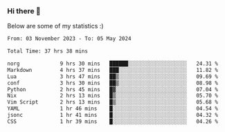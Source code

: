 ### Hi there 👋
Below are some of my statistics :)

<!--START_SECTION:waka-->

```txt
From: 03 November 2023 - To: 05 May 2024

Total Time: 37 hrs 38 mins

norg             9 hrs 30 mins   ██████░░░░░░░░░░░░░░░░░░░   24.31 %
Markdown         4 hrs 37 mins   ███░░░░░░░░░░░░░░░░░░░░░░   11.82 %
Lua              3 hrs 47 mins   ██▒░░░░░░░░░░░░░░░░░░░░░░   09.69 %
conf             3 hrs 30 mins   ██▒░░░░░░░░░░░░░░░░░░░░░░   08.98 %
Python           2 hrs 45 mins   █▓░░░░░░░░░░░░░░░░░░░░░░░   07.04 %
Nix              2 hrs 13 mins   █▒░░░░░░░░░░░░░░░░░░░░░░░   05.70 %
Vim Script       2 hrs 13 mins   █▒░░░░░░░░░░░░░░░░░░░░░░░   05.68 %
YAML             1 hr 46 mins    █░░░░░░░░░░░░░░░░░░░░░░░░   04.54 %
jsonc            1 hr 41 mins    █░░░░░░░░░░░░░░░░░░░░░░░░   04.32 %
CSS              1 hr 39 mins    █░░░░░░░░░░░░░░░░░░░░░░░░   04.26 %
```

<!--END_SECTION:waka-->

<!--
**KlapenHz/KlapenHz** is a ✨ _special_ ✨ repository because its `README.md` (this file) appears on your GitHub profile.

Here are some ideas to get you started:

- 🔭 I’m currently working on ...
- 🌱 I’m currently learning ...
- 👯 I’m looking to collaborate on ...
- 🤔 I’m looking for help with ...
- 💬 Ask me about ...
- 📫 How to reach me: ...
- 😄 Pronouns: ...
- ⚡ Fun fact: ...
-->
